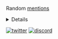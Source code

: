 Random [mentions](https://fr4nkfletcher.github.io/about/#mentions)

<details>

![Anurag's GitHub stats](https://github-readme-stats.vercel.app/api?username=Fr4nkFletcher&show_icons=true&theme=dark)

[![Top Langs](https://github-readme-stats.vercel.app/api/top-langs/?username=Fr4nkFletcher&layout=compact&theme=dark)](https://github.com/anuraghazra/github-readme-stats)

[![GitHub Streak](https://github-readme-streak-stats.herokuapp.com?user=Fr4nkFletcher&theme=dark&hide_border=true)](https://git.io/streak-stats)


[![Fr4nkFletcher's github activity graph](https://github-readme-activity-graph.vercel.app/graph?username=Fr4nkFletcher&theme=react)](https://github.com/ashutosh00710/github-readme-activity-graph)
</details>

[![twitter](https://img.shields.io/badge/Follow-%231DA1F2.svg?style=flat&logo=x&logoColor=white&color=1F285E)](https://twitter.com/Fr4nkFletcher)
[![discord](https://img.shields.io/badge/Discord-@0xbangbang-7289DA?style=flat&logo=discord&logoColor=white)](https://discord.com/users/1165406778901663877)
